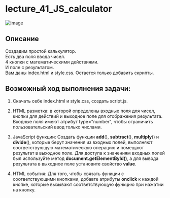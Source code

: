 # lecture_41_JS_calculator  
![image](https://user-images.githubusercontent.com/113675674/218652216-43807808-58aa-45f6-a2a8-94b7ffb90a94.png)  

## Описание  

Создадим простой калькулятор.  
Есть два поля ввода чисел.  
4 кнопки с математическими действиями.  
И поле с результатом.  
Вам даны index.html и style.css. Остается только добавить скрипты.  

##  Возможный ход выполнения задачи:  
1. Скачать себе index.html и style.css, создать script.js.   
2. HTML разметка: в которой определены входные поля для чисел, кнопки для действий и выходное поле для отображения результата. Входные поля имеют атрибут type="number", чтобы ограничить пользовательский ввод только числами.  

3. JavaScript функции: Создать функции **add**(), **subtract**(), **multiply**() и **divide**(), которые берут значения из входных полей, выполняют соответствующую математическую операцию и помещают результат в выходное поле. Для доступа к значениям входных полей был используйте метод **document.getElementById()**, а для вывода результата в выходное поле  установите свойство **value**.  

4. HTML события: Для того, чтобы связать функции с соответствующими кнопками, добавте атрибуты **onclick** к каждой кнопке, которые вызывают соответствующую функцию при нажатии на кнопку.  
